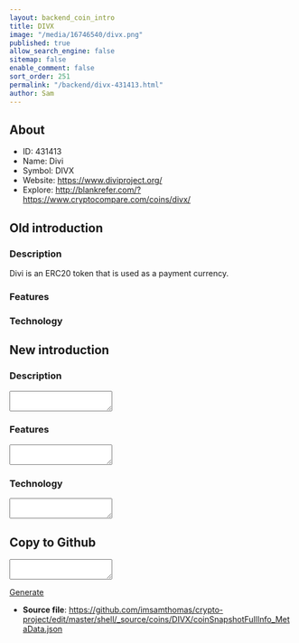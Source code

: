 ```yaml
---
layout: backend_coin_intro
title: DIVX
image: "/media/16746540/divx.png"
published: true
allow_search_engine: false
sitemap: false
enable_comment: false
sort_order: 251
permalink: "/backend/divx-431413.html"
author: Sam
---
```


## About

- ID: 431413
- Name: Divi
- Symbol: DIVX
- Website: https://www.diviproject.org/
- Explore: http://blankrefer.com/?https://www.cryptocompare.com/coins/divx/


## Old introduction

### Description

<p>Divi is an ERC20 token that is used as a payment currency.</p>

### Features


### Technology




## New introduction


### Description
<textarea id="meta_description" name="description"></textarea>

### Features
<textarea id="meta_features" name="features"></textarea>

### Technology
<textarea id="meta_technology" name="technology"></textarea>


## Copy to Github

<textarea id="coinsnapshotfullinfo_metadata"></textarea>

<a href="#gen" onclick="generateMetaDatJson()">Generate</a>

- **Source file**: <a href="https://github.com/imsamthomas/crypto-project/edit/master/shell/_source/coins/DIVX/coinSnapshotFullInfo_MetaData.json">https://github.com/imsamthomas/crypto-project/edit/master/shell/_source/coins/DIVX/coinSnapshotFullInfo_MetaData.json</a>

